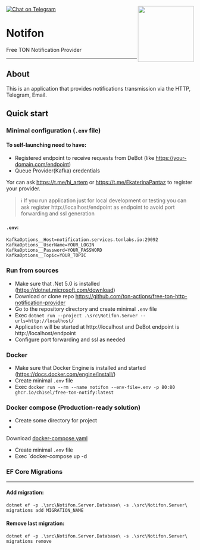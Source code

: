 [![Chat on Telegram](https://img.shields.io/badge/chat-on%20telegram-9cf.svg)](https://t.me/ton_actions_chat)
[<img src="https://avatars3.githubusercontent.com/u/67861283?s=150&u=4536b61595a1b422604fab8a7012092d891278f6&v=4" align="right" width="150">](https://freeton.org/)

# Notifon

Free TON Notification Provider

---

## About

This is an application that provides notifications transmission via the HTTP, Telegram, Email.

## Quick start

### Minimal configuration (`.env` file)

#### To self-launching need to have:

- Registered endpoint to receive requests from DeBot (like https://your-domain.com/endpoint)
- Queue Provider(Kafka) credentials

Yor can ask https://t.me/hi_artem or https://t.me/EkaterinaPantaz to register your provider.

> ℹ️ If you run application just for local development or testing you can ask register http://localhost/endpoint as endpoint to avoid port forwarding and ssl generation

#### `.env`:

```dotenv
KafkaOptions__Host=notification.services.tonlabs.io:29092
KafkaOptions__UserName=YOUR_LOGIN
KafkaOptions__Password=YOUR_PASSWORD
KafkaOptions__Topic=YOUR_TOPIC
```

### Run from sources

- Make sure that .Net 5.0 is installed (https://dotnet.microsoft.com/download)
- Download or clone repo https://github.com/ton-actions/free-ton-http-notification-provider
- Go to the repository directory and create minimal `.env` file
- Exec `dotnet run --project .\src\Notifon.Server --urls=http://localhost/`
- Application will be started at http://localhost and DeBot endpoint is http://localhost/endpoint
- Configure port forwarding and ssl as needed

### Docker

- Make sure that Docker Engine is installed and started (https://docs.docker.com/engine/install/)
- Create minimal `.env` file
- Exec `docker run --rm --name notifon --env-file=.env -p 80:80 ghcr.io/ch1sel/free-ton-notify:latest`

### Docker compose (Production-ready solution)

- Create some directory for project
-

Download [docker-compose.yaml](https://raw.githubusercontent.com/ch1seL/free-ton-http-notification-provider/main/.docker-compose/docker-compose.yaml?token=ADTL6OODHXLXUW5WOMPPSH3BMK6GY)

- Create minimal `.env` file
- Exec `docker-compose up -d

### EF Core Migrations

---

#### Add migration:

```shell
dotnet ef -p .\src\Notifon.Server.Database\ -s .\src\Notifon.Server\ migrations add MIGRATION_NAME
```

#### Remove last migration:

```shell
dotnet ef -p .\src\Notifon.Server.Database\ -s .\src\Notifon.Server\ migrations remove
```